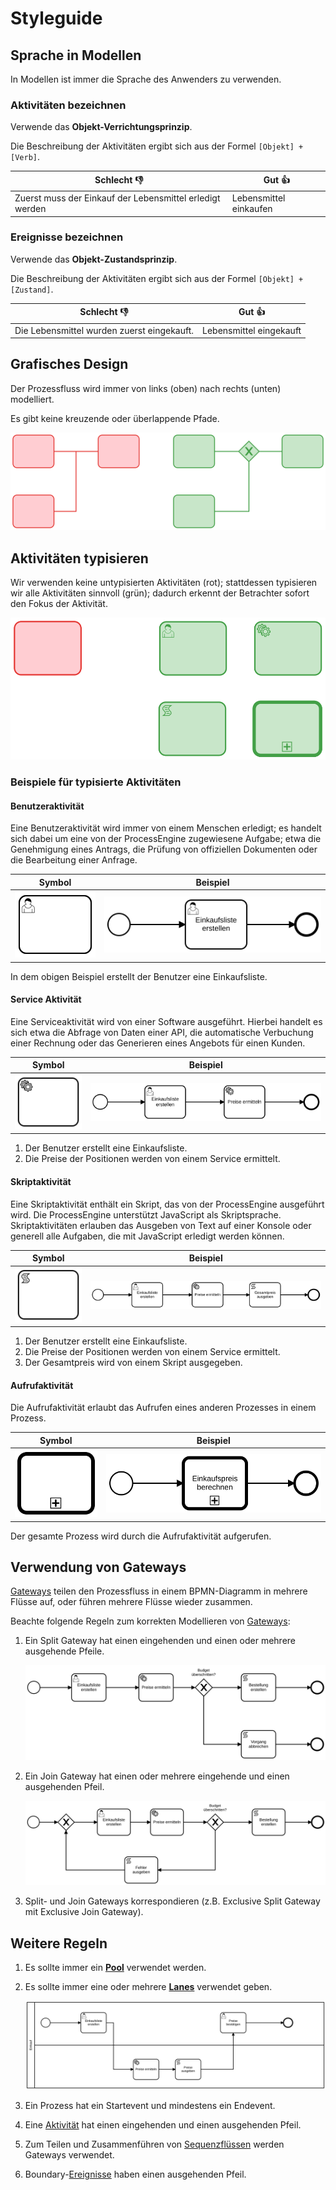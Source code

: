 # Styleguide

## Sprache in Modellen

In Modellen ist immer die Sprache des Anwenders zu verwenden.

### Aktivitäten bezeichnen

Verwende das **Objekt-Verrichtungsprinzip**.

Die Beschreibung der Aktivitäten ergibt sich aus der Formel `[Objekt] + [Verb]`.


| Schlecht 👎                        | Gut 👍                   |
|------------------------------------|-------------------------|
| Zuerst muss der Einkauf der Lebensmittel erledigt werden | Lebensmittel einkaufen |


### Ereignisse bezeichnen

Verwende das **Objekt-Zustandsprinzip**.

Die Beschreibung der Aktivitäten ergibt sich aus der Formel `[Objekt] +
[Zustand]`.

| Schlecht 👎                        | Gut 👍                   |
|------------------------------------|-------------------------|
| Die Lebensmittel wurden zuerst eingekauft. | Lebensmittel eingekauft |


## Grafisches Design

Der Prozessfluss wird immer von links (oben) nach rechts (unten) modelliert.

Es gibt keine kreuzende oder überlappende Pfade.

![Beispiel Design](./assets/example_design.svg)

## Aktivitäten typisieren

Wir verwenden keine untypisierten Aktivitäten (rot); stattdessen typisieren wir
alle Aktivitäten sinnvoll (grün); dadurch erkennt der Betrachter sofort den
Fokus der Aktivität.

![Typisierte Aktivitäten](./assets/typisierung.svg)

### Beispiele für typisierte Aktivitäten

#### Benutzeraktivität

Eine Benutzeraktivität wird immer von einem Menschen erledigt; es handelt sich
dabei um eine von der ProcessEngine zugewiesene Aufgabe; etwa die Genehmigung eines Antrags, die Prüfung von offiziellen Dokumenten oder die Bearbeitung einer Anfrage.

| Symbol | Beispiel |
| :----: | -------- |
| ![](./assets/task_benutzer.svg) | ![](./assets/example_benutzer.svg) |

In dem obigen Beispiel erstellt der Benutzer eine Einkaufsliste.

#### Service Aktivität

Eine Serviceaktivität wird von einer Software ausgeführt. Hierbei handelt es sich etwa die Abfrage von Daten einer API, die automatische Verbuchung einer Rechnung oder das Generieren eines Angebots für einen Kunden.

| Symbol | Beispiel |
| :----: | -------- |
| ![](./assets/task_service.svg) | ![](./assets/example_service.svg) |

1. Der Benutzer erstellt eine Einkaufsliste.
1. Die Preise der Positionen werden von einem Service ermittelt.

#### Skriptaktivität

Eine Skriptaktivität enthält ein Skript, das von der ProcessEngine ausgeführt
wird.
Die ProcessEngine unterstützt JavaScript als Skriptsprache.
Skriptaktivitäten erlauben das Ausgeben von Text auf einer Konsole oder generell alle Aufgaben, die mit JavaScript erledigt werden können.


| Symbol | Beispiel |
| :----: | -------- |
| ![](./assets/task_skript.svg) | ![](./assets/example_skript.svg) |

1. Der Benutzer erstellt eine Einkaufsliste.
1. Die Preise der Positionen werden von einem Service ermittelt.
1. Der Gesamtpreis wird von einem Skript ausgegeben.

#### Aufrufaktivität

Die Aufrufaktivität erlaubt das Aufrufen eines anderen Prozesses in einem
Prozess.

| Symbol | Beispiel |
| :----: | -------- |
| ![](./assets/task_aufruf.svg) | ![](./assets/example_aufruf.svg) |


Der gesamte Prozess wird durch die Aufrufaktivität aufgerufen.

## Verwendung von Gateways

[Gateways](../GLOSSARY.md#gateway) teilen den Prozessfluss in einem
BPMN-Diagramm in mehrere Flüsse auf, oder führen mehrere Flüsse wieder zusammen.

Beachte folgende Regeln zum korrekten Modellieren von
[Gateways](../GLOSSARY.md#gateway):

1. Ein Split Gateway hat einen eingehenden und einen oder mehrere ausgehende
   Pfeile.

   ![Beispiel Split Gateway](./assets/example_split_gateway.svg)

1. Ein Join Gateway hat einen oder mehrere eingehende und einen ausgehenden
   Pfeil.

   ![Beispiel Split Join Gateway](./assets/example_split_join_gateway.svg)

1. Split- und Join Gateways korrespondieren (z.B. Exclusive Split Gateway mit
   Exclusive Join Gateway).

## Weitere Regeln

1. Es sollte immer ein [**Pool**](../GLOSSARY.md#pool) verwendet werden.
1. Es sollte immer eine oder mehrere [**Lanes**](../GLOSSARY.md#lane)
   verwendet geben.

   ![Beispiel Pool und Lanes](./assets/example_pool_lanes.svg)

1. Ein Prozess hat ein Startevent und mindestens ein Endevent.

1. Eine [Aktivität](../GLOSSARY.md#aktivität) hat einen eingehenden und
   einen ausgehenden Pfeil.

1. Zum Teilen und Zusammenführen von
   [Sequenzflüssen](../GLOSSARY.md#sequenzfluss) werden Gateways
   verwendet.

1. Boundary-[Ereignisse](../GLOSSARY.md#ereignis) haben einen ausgehenden
   Pfeil.
